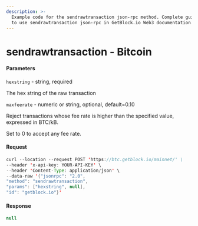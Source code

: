 ```yaml
---
description: >-
  Example code for the sendrawtransaction json-rpc method. Сomplete guide on how
  to use sendrawtransaction json-rpc in GetBlock.io Web3 documentation.
---
```


# sendrawtransaction - Bitcoin

#### Parameters

`hexstring` - string, required

The hex string of the raw transaction

`maxfeerate` - numeric or string, optional, default=0.10

Reject transactions whose fee rate is higher than the specified value, expressed in BTC/kB.

Set to 0 to accept any fee rate.

#### Request

```java
curl --location --request POST 'https://btc.getblock.io/mainnet/' \
--header 'x-api-key: YOUR-API-KEY' \
--header 'Content-Type: application/json' \
--data-raw '{"jsonrpc": "2.0",
"method": "sendrawtransaction",
"params": ["hexstring", null],
"id": "getblock.io"}'
```

#### Response

```java
null
```
